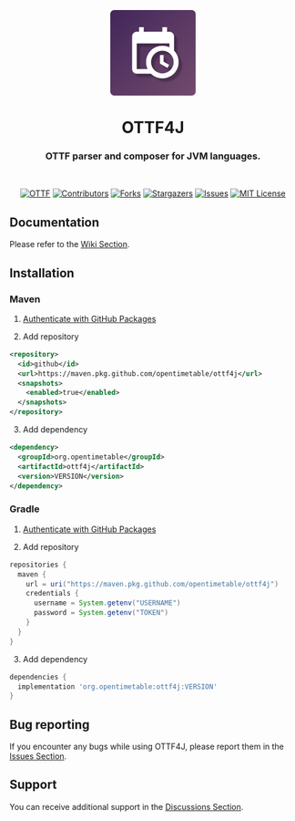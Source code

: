 <p align="center">
    <img align="center" src="https://github.com/OpenTimetable/OpenTimetable-v1/blob/master/assets/icon.png?raw=true" height="150px">
</p>

<h1 align="center">OTTF4J</h1>
<h3 align="center">OTTF parser and composer for JVM languages.</h3>
<br>

<div align="center">

[![OTTF][ottf-shield]][ottf-url]
[![Contributors][contributors-shield]][contributors-url]
[![Forks][forks-shield]][forks-url]
[![Stargazers][stars-shield]][stars-url]
[![Issues][issues-shield]][issues-url]
[![MIT License][license-shield]][license-url]

</div>

## Documentation
Please refer to the [Wiki Section][wiki-url].

## Installation
### Maven
1. [Authenticate with GitHub Packages](https://docs.github.com/en/packages/working-with-a-github-packages-registry/working-with-the-apache-maven-registry#authenticating-to-github-packages)

2. Add repository
```xml
<repository>
  <id>github</id>
  <url>https://maven.pkg.github.com/opentimetable/ottf4j</url>
  <snapshots>
    <enabled>true</enabled>
  </snapshots>
</repository>
```

3. Add dependency
```xml
<dependency>
  <groupId>org.opentimetable</groupId>
  <artifactId>ottf4j</artifactId>
  <version>VERSION</version>
</dependency>
```

### Gradle
1. [Authenticate with GitHub Packages](https://docs.github.com/en/packages/working-with-a-github-packages-registry/working-with-the-apache-maven-registry#authenticating-to-github-packages)

2. Add repository
```groovy
repositories {
  maven {
    url = uri("https://maven.pkg.github.com/opentimetable/ottf4j")
    credentials {
      username = System.getenv("USERNAME")
      password = System.getenv("TOKEN")
    }
  }
}
```

3. Add dependency
```groovy
dependencies {
  implementation 'org.opentimetable:ottf4j:VERSION'
}
```

## Bug reporting
If you encounter any bugs while using OTTF4J, please report them in the [Issues Section][issues-url].

## Support
You can receive additional support in the [Discussions Section][discussions-url].

[ottf-shield]: https://img.shields.io/badge/OTTF-v1.0-blueviolet?style=for-the-badge
[contributors-shield]: https://img.shields.io/github/contributors/OpenTimetable/OTTF4J.svg?style=for-the-badge
[forks-shield]: https://img.shields.io/github/forks/OpenTimetable/OTTF4J.svg?style=for-the-badge
[stars-shield]: https://img.shields.io/github/stars/OpenTimetable/OTTF4J.svg?style=for-the-badge
[issues-shield]: https://img.shields.io/github/issues/OpenTimetable/OTTF4J.svg?style=for-the-badge
[license-shield]: https://img.shields.io/github/license/OpenTimetable/OTTF4J.svg?style=for-the-badge

[ottf-url]: https://github.com/OpenTimetable/OpenTimetable-v1
[contributors-url]: https://github.com/OpenTimetable/OTTF4J/graphs/contributors
[forks-url]: https://github.com/OpenTimetable/OTTF4J/network/members
[stars-url]: https://github.com/OpenTimetable/OTTF4J/stargazers
[issues-url]: https://github.com/OpenTimetable/OTTF4J/issues
[license-url]: https://github.com/OpenTimetable/OTTF4J/blob/master/LICENSE
[wiki-url]: https://github.com/OpenTimetable/OTTF4J/wiki
[releases-url]: https://github.com/OpenTimetable/OTTF4J/releases
[discussions-url]: https://github.com/OpenTimetable/OTTF4J/discussions
